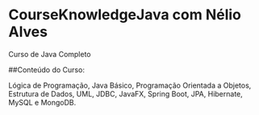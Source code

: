 # CourseKnowledgeJava com Nélio Alves
Curso de Java Completo

##Conteúdo do Curso:

Lógica de Programação, 
Java Básico,
Programação Orientada a Objetos,
Estrutura de Dados,
UML,
JDBC,
JavaFX,
Spring Boot,
JPA,
Hibernate,
MySQL e
MongoDB.

